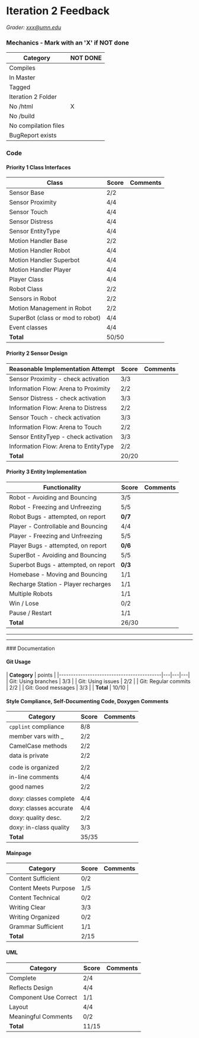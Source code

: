 # Iteration 2 Feedback

*Grader: xxx@umn.edu*

### Mechanics  - Mark with an 'X' if NOT done

| **Category**                   | NOT DONE
|--------------------------------|-------|
| Compiles                       |
| In Master                      |
| Tagged                         |
| Iteration 2 Folder             |
| No /html                       |X
| No /build                      |
| No compilation files           |
| BugReport exists               |


### Code

#### Priority 1 Class Interfaces

| **Class**                          | Score | Comments
|------------------------------------|-------|---------------|
| Sensor Base                        |  2/2  |
| Sensor Proximity                   |  4/4  |
| Sensor Touch                       |  4/4  |
| Sensor Distress                    |  4/4  |
| Sensor EntityType                  |  4/4  |
| Motion Handler Base                |  2/2  |
| Motion Handler Robot               |  4/4  |
| Motion Handler Superbot            |  4/4  |
| Motion Handler Player              |  4/4  |
| Player Class                       |  4/4  |
| Robot Class                        |  2/2  |
| Sensors in Robot                   |  2/2  |
| Motion Management in Robot         |  2/2  |
| SuperBot (class or mod to robot)   |  4/4  |
| Event classes                      |  4/4  |
| **Total**                          | 50/50 |


#### Priority 2 Sensor Design

| **Reasonable Implementation Attempt** | Score | Comments
|---------------------------------------|-------|---------------|
| Sensor Proximity - check activation   |  3/3  |
| Information Flow: Arena to Proximity  |  2/2  |
| Sensor Distress - check activation    |  3/3  |
| Information Flow: Arena to Distress   |  2/2  |
| Sensor Touch - check activation       |  3/3  |
| Information Flow: Arena to Touch      |  2/2  |
| Sensor EntityTyep - check activation  |  3/3  |
| Information Flow: Arena to EntityType |  2/2  |
| **Total**                             | 20/20 |

#### Priority 3 Entity Implementation

| **Functionality**                    | Score | Comments
|--------------------------------------|-------|---------------|
| Robot - Avoiding and Bouncing        |  3/5  |
| Robot - Freezing and Unfreezing      |  5/5  |
| Robot Bugs - attempted, on report    |  **0/7**  |
| Player - Controllable and Bouncing   |  4/4  |
| Player - Freezing and Unfreezing     |  5/5  |
| Player Bugs - attempted, on report   |  **0/6**  |
| SuperBot - Avoiding and Bouncing     |  5/5  |
| Superbot Bugs - attempted, on report |  **0/3**  |
| Homebase - Moving and Bouncing       |  1/1  |
| Recharge Station - Player recharges  |  1/1  |
| Multiple Robots                      |  1/1  |
| Win / Lose                           |  0/2  |
| Pause / Restart                      |  1/1  |
| **Total**                            |   26/30  |


<hr>
<hr>
### Documentation

#### Git Usage

| **Category**                              | points |
|-------------------------------------------|---|---|---|
| Git: Using branches                       | 3/3 |
| Git: Using issues                         | 2/2 |
| Git: Regular commits                      | 2/2 |
| Git: Good messages                        | 3/3 |
| **Total**                                 | 10/10 |

#### Style Compliance, Self-Documenting Code, Doxygen Comments

| **Category**           | Score | **Comments** |
|------------------------|-----|--------------|
| `cpplint` compliance   | 8/8 |
| member vars with _     | 2/2 |
| CamelCase methods      | 2/2 |
| data is private        | 2/2 |
|                        | |
| code is organized      | 2/2 |
| in-line comments       | 4/4 |
| good names             | 2/2 |
|                        | |
| doxy: classes complete | 4/4 |
| doxy: classes accurate | 4/4 |
| doxy: quality desc.    | 2/2 |
| doxy: in-class quality | 3/3 |
| **Total**              |  35/35  |

#### Mainpage

| **Category**             | Score | **Comments** |
|--------------------------|-----|--------------|
| Content Sufficient       | 0/2 |
| Content Meets Purpose    | 1/5 |
| Content Technical        | 0/2 |
| Writing Clear            | 3/3 |
| Writing Organized        | 0/2 |
| Grammar Sufficient       | 1/1 |
| **Total**                |  2/15  |

#### UML

| **Category**            | Score | **Comments** |
|-------------------------|-----|--------------|
| Complete                | 2/4 |
| Reflects Design         | 4/4 |
| Component Use Correct   | 1/1 |
| Layout                  | 4/4 |
| Meaningful Comments     | 0/2 |
| **Total**               |  11/15  |
